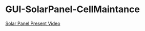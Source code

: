 # GUI-SolarPanel-CellMaintance
[Solar Panel Present Video](https://www.youtube.com/watch?v=hONfz0v8PSM)
